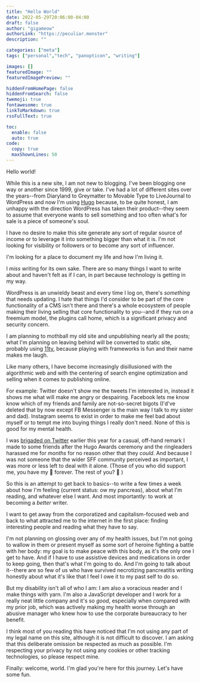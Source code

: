 ```yaml
---
title: "Hello World"
date: 2022-05-29T20:06:00-04:00
draft: false
author: "gigameow"
authorLink: "https://peculiar.monster"
description: ""

categories: ["meta"]
tags: ["personal","tech", "panopticon", "writing"]

images: []
featuredImage: ""
featuredImagePreview: ""

hiddenFromHomePage: false
hiddenFromSearch: false
twemoji: true
fontawesome: true
linkToMarkdown: true
rssFullText: true

toc:
  enable: false
  auto: true
code:
  copy: true
  maxShownLines: 50
---
```

Hello world!

While this is a new site, I am not new to blogging. I've been blogging one way or another since 1999, give or take. I've had a lot of different sites over the years--from Diaryland to Greymatter to Movable Type to LiveJournal to WordPress and now I'm using [Hugo](https://gohugo.io) because, to be quite honest, I am unhappy with the direction WordPress has taken their product--they seem to assume that everyone wants to sell something and too often what's for sale is a piece of someone's soul.

I have no desire to make this site generate any sort of regular source of income or to leverage it into something bigger than what it is. I'm not looking for visibility or followers or to become any sort of influencer.

I'm looking for a place to document my life and how I'm living it.
<!--more-->

I _miss_ writing for its own sake. There are so many things I want to write about and haven't felt as if I can, in part because technology is getting in my way.

WordPress is an unwieldy beast and every time I log on, there's _something_ that needs updating. I hate that things I'd consider to be part of the core functionality of a CMS isn't there and there's a whole ecosystem of people making their living selling that core functionality to you--and if they run on a freemium model, the plugins call home, which is a significant privacy and security concern.

I am planning to mothball my old site and unpublishing nearly all the posts; what I'm planning on leaving behind will be converted to static site, probably using [11ty](https://www.11ty.dev/), because playing with frameworks is fun and their name makes me laugh.

Like many others, I have become increasingly disillusioned with the algorithmic web and with the centering of search engine optimization and selling when it comes to publishing online.

For example: Twitter doesn't show me the tweets I'm interested in, instead it shows me what will make me angry or despairing. Facebook lets me know know which of my friends and family are not-so-secret bigots (I'd've deleted that by now except FB Messenger is the main way I talk to my sister and dad). Instagram seems to exist in order to make me feel bad about myself or to tempt me into buying things I really don't need. None of this is good for my mental health.

I was [brigaded on Twitter](https://institute.global/policy/social-media-futures-what-brigading) earlier this year for a casual, off-hand remark I made to some friends after the Hugo Awards ceremony and the ringleaders harassed me for _months_ for no reason other that they _could_. And because I was not someone that the wider SFF community perceived as important, I was more or less left to deal with it alone. (Those of you who did support me, you have my :purple_heart: forever. The rest of you? :fu: )

So this is an attempt to get back to basics--to write a few times a week about how I'm feeling (current status: ow my pancreas), about what I'm reading, and whatever else I want. And most importantly: to work at becoming a _better_ writer.

I want to get away from the corporatized and capitalism-focused web and back to what attracted me to the internet in the first place: finding interesting people and reading what they have to say.

I'm not planning on glossing over any of my health issues, but I'm not going to wallow in them or present myself as some sort of heroine fighting a battle with her body: my goal is to make peace with this body, as it's the only one I get to have. And if I have to use assistive devices and medications in order to keep going, then that's what I'm going to do. And I'm going to talk about it--there are so few of us who have survived necrotizing pancreatitis writing honestly about what it's like that I feel I owe it to my past self to do so.

But my disability isn't all of who I am: I am also a voracious reader and I make things with yarn. I'm also a JavaScript developer and I work for a really neat little company and it's so _good_, especially when compared with my prior job, which was actively making my health worse through an abusive manager who knew how to use the corporate bureaucracy to her benefit.

I think most of you reading this have noticed that I'm not using any part of my legal name on this site, although it is not difficult to discover. I am asking that this deliberate omission be respected as much as possible. I'm respecting your privacy by not using any cookies or other tracking technologies, so please respect mine.

Finally: welcome, world. I'm glad you're here for this journey. Let's have some fun.
